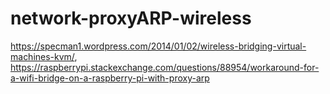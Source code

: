 # network-proxyARP-wireless
https://specman1.wordpress.com/2014/01/02/wireless-bridging-virtual-machines-kvm/, https://raspberrypi.stackexchange.com/questions/88954/workaround-for-a-wifi-bridge-on-a-raspberry-pi-with-proxy-arp
